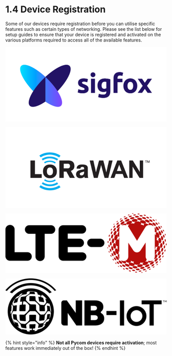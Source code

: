 # 1.4 Device Registration

Some of our devices require registration before you can utilise specific features such as certain types of networking. Please see the list below for setup guides to ensure that your device is registered and activated on the various platforms required to access all of the available features.

[![](../../.gitbook/assets/sigfox-logo.png)](sigfox.md)

[![](../../.gitbook/assets/lorawan_logo.png)](lora/)

 [![](../../.gitbook/assets/image.png)](cellular.md)

[![](../../.gitbook/assets/image%20%281%29.png)](cellular.md)

{% hint style="info" %}
**Not all Pycom devices require activation**; most features work immediately out of the box!
{% endhint %}

